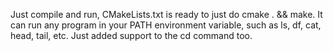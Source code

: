 Just compile and run, CMakeLists.txt is ready to just do cmake . && make. It can run any program in your PATH environment variable, such as ls, df, cat, head, tail, etc. Just added support to the cd command too.
